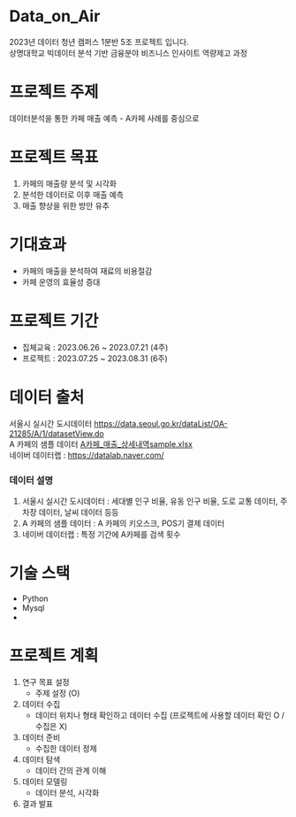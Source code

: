 # Data_on_Air
2023년 데이터 청년 캠퍼스 1분반 5조 프로젝트 입니다.   
상명대학교 빅데이터 분석 기반 금융분야 비즈니스 인사이트 역량제고 과정

# 프로젝트 주제
데이터분석을 통한 카페 매출 예측 - A카페 사례를 중심으로

# 프로젝트 목표 
1. 카페의 매출량 분석 및 시각화 
2. 분석한 데이터로 이후 매출 예측
3. 매출 향상을 위한 방안 유추

# 기대효과 
- 카페의 매출을 분석하여 재료의 비용절감
- 카페 운영의 효율성 증대

# 프로젝트 기간 
- 집체교육 : 2023.06.26 ~ 2023.07.21 (4주)
- 프로젝트 : 2023.07.25 ~ 2023.08.31 (6주)

# 데이터 출처 
서울시 실시간 도시데이터 https://data.seoul.go.kr/dataList/OA-21285/A/1/datasetView.do  
A 카페의 샘플 데이터 [A카페_매출_상세내역sample.xlsx](https://github.com/Pigeon1999/Data_on_Air/files/12156826/_.22.07.01-22.12.31.xlsx)  
네이버 데이터랩 : https://datalab.naver.com/

### 데이터 설명 
1. 서울시 실시간 도시데이터 : 세대별 인구 비율, 유동 인구 비율, 도로 교통 데이터, 주차장 데이터, 날씨 데이터 등등
2. A 카페의 샘플 데이터 : A 카페의 키오스크, POS기 결제 데이터
3. 네이버 데이터랩 : 특정 기간에 A카페를 검색 횟수

# 기술 스택 
- Python
- Mysql
-

# 프로젝트 계획 
1. 연구 목표 설정 
   - 주제 설정 (O)
2. 데이터 수집
   - 데이터 위치나 형태 확인하고 데이터 수집 (프로젝트에 사용할 데이터 확인 O / 수집은 X)
3. 데이터 준비
   - 수집한 데이터 정제
4. 데이터 탐색
   - 데이터 간의 관계 이해 
5. 데이터 모델링
   - 데이터 분석, 시각화
6. 결과 발표 

